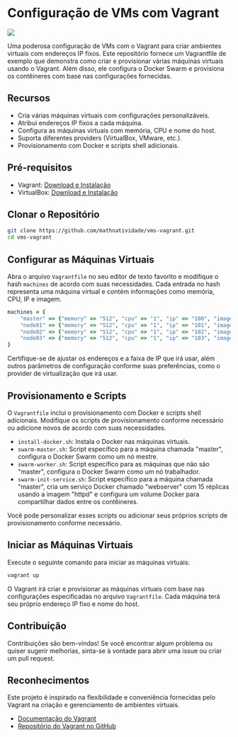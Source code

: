 # Configuração de VMs com Vagrant

[<img src="https://img.shields.io/badge/linkedin-%230077B5.svg?&style=for-the-badge&logo=linkedin&logoColor=white" />](https://www.linkedin.com/in/matheusnatividade/)

Uma poderosa configuração de VMs com o Vagrant para criar ambientes virtuais com endereços IP fixos. Este repositório fornece um Vagrantfile de exemplo que demonstra como criar e provisionar várias máquinas virtuais usando o Vagrant. Além disso, ele configura o Docker Swarm e provisiona os contêineres com base nas configurações fornecidas.

## Recursos

- Cria várias máquinas virtuais com configurações personalizáveis.
- Atribui endereços IP fixos a cada máquina.
- Configura as máquinas virtuais com memória, CPU e nome do host.
- Suporta diferentes providers (VirtualBox, VMware, etc.).
- Provisionamento com Docker e scripts shell adicionais.

## Pré-requisitos

- Vagrant: [Download e Instalação](https://www.vagrantup.com/downloads)
- VirtualBox: [Download e Instalação](https://www.virtualbox.org/wiki/Downloads)

## Clonar o Repositório

```bash
git clone https://github.com/mathnatividade/vms-vagrant.git
cd vms-vagrant
```

## Configurar as Máquinas Virtuais

Abra o arquivo `Vagrantfile` no seu editor de texto favorito e modifique o hash `machines` de acordo com suas necessidades. Cada entrada no hash representa uma máquina virtual e contém informações como memória, CPU, IP e imagem.

```ruby
machines = {
    "master" => {"memory" => "512", "cpu" => "1", "ip" => "100", "image" => "bento/ubuntu-22.04"},
    "node01" => {"memory" => "512", "cpu" => "1", "ip" => "101", "image" => "bento/ubuntu-22.04"},
    "node02" => {"memory" => "512", "cpu" => "1", "ip" => "102", "image" => "bento/ubuntu-22.04"},
    "node03" => {"memory" => "512", "cpu" => "1", "ip" => "103", "image" => "bento/ubuntu-22.04"}
}
```

Certifique-se de ajustar os endereços e a faixa de IP que irá usar, além outros parâmetros de configuração conforme suas preferências, como o provider de virtualização que irá usar.

## Provisionamento e Scripts

O `Vagrantfile` inclui o provisionamento com Docker e scripts shell adicionais. Modifique os scripts de provisionamento conforme necessário ou adicione novos de acordo com suas necessidades.

- `install-docker.sh`: Instala o Docker nas máquinas virtuais.
- `swarm-master.sh`: Script específico para a máquina chamada "master", configura o Docker Swarm como um nó mestre.
- `swarm-worker.sh`: Script específico para as máquinas que não são "master", configura o Docker Swarm como um nó trabalhador.
- `swarm-init-service.sh`: Script específico para a máquina chamada "master", cria um serviço Docker chamado "webserver" com 15 réplicas usando a imagem "httpd" e configura um volume Docker para compartilhar dados entre os contêineres.

Você pode personalizar esses scripts ou adicionar seus próprios scripts de provisionamento conforme necessário.

## Iniciar as Máquinas Virtuais

Execute o seguinte comando para iniciar as máquinas virtuais:

```bash
vagrant up
```

O Vagrant irá criar e provisionar as máquinas virtuais com base nas configurações especificadas no arquivo `Vagrantfile`. Cada máquina terá seu próprio endereço IP fixo e nome do host.

## Contribuição

Contribuições são bem-vindas! Se você encontrar algum problema ou quiser sugerir melhorias, sinta-se à vontade para abrir uma issue ou criar um pull request.

## Reconhecimentos

Este projeto é inspirado na flexibilidade e conveniência fornecidas pelo Vagrant na criação e gerenciamento de ambientes virtuais.

- [Documentação do Vagrant](https://www.vagrantup.com/docs)
- [Repositório do Vagrant no GitHub](https://github.com/hashicorp/vagrant)
